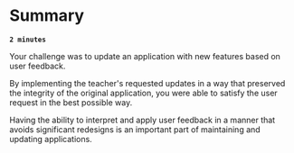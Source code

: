 # Summary

**`2 minutes`**

Your challenge was to update an application with new features based on user feedback.

By implementing the teacher's requested updates in a way that preserved the integrity of the original application, you were able to satisfy the user request in the best possible way.

Having the ability to interpret and apply user feedback in a manner that avoids significant redesigns is an important part of maintaining and updating applications.
